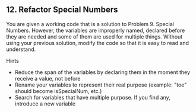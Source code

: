 ## 12. Refactor Special Numbers

You are given a working code that is a solution to Problem 9. Special Numbers. However, the variables are improperly named, declared before they are needed and some of them are used for multiple things. Without using your previous solution, modify the code so that it is easy to read and understand.

Hints
- Reduce the span of the variables by declaring them in the moment they receive a value, not before
- Rename your variables to represent their real purpose (example: "toe" should become isSpecialNum, etc.)
- Search for variables that have multiple purpose. If you find any, introduce a new variable
